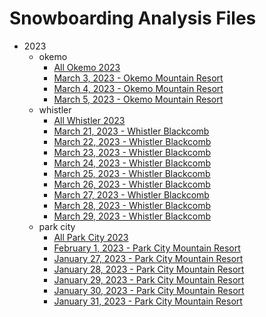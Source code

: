
# Snowboarding Analysis Files

  - 2023
    - okemo
        - [All Okemo 2023](2023/okemo/all_okemo.html)
        - [March 3, 2023 - Okemo Mountain Resort](2023/okemo/March%203%2C%202023%20-%20Okemo%20Mountain%20Resort.html)
        - [March 4, 2023 - Okemo Mountain Resort](2023/okemo/March%204%2C%202023%20-%20Okemo%20Mountain%20Resort.html)
        - [March 5, 2023 - Okemo Mountain Resort](2023/okemo/March%205%2C%202023%20-%20Okemo%20Mountain%20Resort.html)
    - whistler
        - [All Whistler 2023](2023/whistler/all_whistler.html)
        - [March 21, 2023 - Whistler Blackcomb](2023/whistler/March%2021%2C%202023%20-%20Whistler%20Blackcomb.html)
        - [March 22, 2023 - Whistler Blackcomb](2023/whistler/March%2022%2C%202023%20-%20Whistler%20Blackcomb.html)
        - [March 23, 2023 - Whistler Blackcomb](2023/whistler/March%2023%2C%202023%20-%20Whistler%20Blackcomb.html)
        - [March 24, 2023 - Whistler Blackcomb](2023/whistler/March%2024%2C%202023%20-%20Whistler%20Blackcomb.html)
        - [March 25, 2023 - Whistler Blackcomb](2023/whistler/March%2025%2C%202023%20-%20Whistler%20Blackcomb.html)
        - [March 26, 2023 - Whistler Blackcomb](2023/whistler/March%2026%2C%202023%20-%20Whistler%20Blackcomb.html)
        - [March 27, 2023 - Whistler Blackcomb](2023/whistler/March%2027%2C%202023%20-%20Whistler%20Blackcomb.html)
        - [March 28, 2023 - Whistler Blackcomb](2023/whistler/March%2028%2C%202023%20-%20Whistler%20Blackcomb.html)
        - [March 29, 2023 - Whistler Blackcomb](2023/whistler/March%2029%2C%202023%20-%20Whistler%20Blackcomb.html)
    - park city
        - [All Park City 2023](2023/park%20city/all_park_city.html)
        - [February 1, 2023 - Park City Mountain Resort](2023/park%20city/February%201%2C%202023%20-%20Park%20City%20Mountain%20Resort.html)
        - [January 27, 2023 - Park City Mountain Resort](2023/park%20city/January%2027%2C%202023%20-%20Park%20City%20Mountain%20Resort.html)
        - [January 28, 2023 - Park City Mountain Resort](2023/park%20city/January%2028%2C%202023%20-%20Park%20City%20Mountain%20Resort.html)
        - [January 29, 2023 - Park City Mountain Resort](2023/park%20city/January%2029%2C%202023%20-%20Park%20City%20Mountain%20Resort.html)
        - [January 30, 2023 - Park City Mountain Resort](2023/park%20city/January%2030%2C%202023%20-%20Park%20City%20Mountain%20Resort.html)
        - [January 31, 2023 - Park City Mountain Resort](2023/park%20city/January%2031%2C%202023%20-%20Park%20City%20Mountain%20Resort.html)
